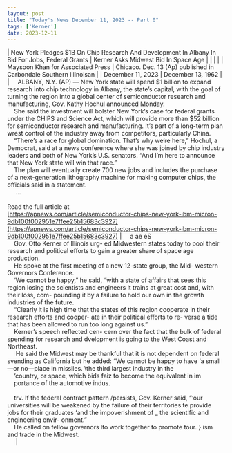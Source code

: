 ```yaml
---
layout: post
title: "Today's News December 11, 2023 -- Part 0"
tags: ['Kerner']
date: 2023-12-11
---
```


| New York Pledges $1B On Chip Research And Development In Albany In Bid For Jobs, Federal Grants | Kerner Asks Midwest Bid In Space Age  |
|  |  |
| Maysoon Khan for Associated Press | Chicaco. Dec. 13 (Ap)  published in Carbondale Southern Illinoisan |
| December 11, 2023 | December 13, 1962 |
| &nbsp;&nbsp;&nbsp;&nbsp;ALBANY, N.Y. (AP) — New York state will spend $1 billion to expand research into chip technology in Albany, the state’s capital, with the goal of turning the region into a global center of semiconductor research and manufacturing, Gov. Kathy Hochul announced Monday.<br>&nbsp;&nbsp;&nbsp;&nbsp;She said the investment will bolster New York’s case for federal grants under the CHIPS and Science Act, which will provide more than $52 billion for semiconductor research and manufacturing. It’s part of a long-term plan wrest control of the industry away from competitors, particularly China.<br>&nbsp;&nbsp;&nbsp;&nbsp;“There’s a race for global domination. That’s why we’re here,” Hochul, a Democrat, said at a news conference where she was joined by chip industry leaders and both of New York’s U.S. senators. “And I’m here to announce that New York state will win that race.”<br>&nbsp;&nbsp;&nbsp;&nbsp;The plan will eventually create 700 new jobs and includes the purchase of a next-generation lithography machine for making computer chips, the officials said in a statement.<br>&nbsp;&nbsp;&nbsp;&nbsp; ...<br><br>Read the full article at<br>[https://apnews.com/article/semiconductor-chips-new-york-ibm-micron-9db100f002951e7ffee25b15683c3927](https://apnews.com/article/semiconductor-chips-new-york-ibm-micron-9db100f002951e7ffee25b15683c3927) | &nbsp;&nbsp;&nbsp;&nbsp;a ae eS<br>&nbsp;&nbsp;&nbsp;&nbsp;Gov. Otto Kerner of Illinois urg- ed Midwestern states today to pool their research and political efforts to gain a greater share of space age production.<br>&nbsp;&nbsp;&nbsp;&nbsp;He spoke at the first meeting of a new 12-state group, the Mid- western Governors Conference.<br>&nbsp;&nbsp;&nbsp;&nbsp;‘We cannot be happy,” he said, “with a state of affairs that sees this region losing the scientists and engineers it trains at great cost and, with their loss, com-  pounding it by a failure to hold our own in the growth industries   of the future.<br>&nbsp;&nbsp;&nbsp;&nbsp;“Clearly it is high time that the states of this region cooperate in their research efforts and cooper- ate in their political efforts to re- verse a tide that has been allowed to run too long against us.”<br>&nbsp;&nbsp;&nbsp;&nbsp;Kerner’s speech reflected cen- cern over the fact that the bulk of federal spending for research and dvelopment is going to the West Coast and Northeast.<br>&nbsp;&nbsp;&nbsp;&nbsp;  He said the Midwest may be thankful that it is not dependent on federal svending as California but he added:   “We cannot be happy to have ‘a small—or no—place in missiles. \the third largest industry in the<br>&nbsp;&nbsp;&nbsp;&nbsp;‘country, or space, which bids faiz to become the equivalent in im<br>&nbsp;&nbsp;&nbsp;&nbsp;portance of the automotive indus.<br>&nbsp;&nbsp;&nbsp;&nbsp; <br>&nbsp;&nbsp;&nbsp;&nbsp;trv.   If the federal contract pattern /persists, Gov. Kerner said, “‘our universities will be weakened by the failure of their territories te provide jobs for their graduates ‘and the impoverishment of _ the scientific and engineering envir- onment.”<br>&nbsp;&nbsp;&nbsp;&nbsp;He called on fellow governors lto work together to promote tour.  } ism and trade in the Midwest.<br>&nbsp;&nbsp;&nbsp;&nbsp;   |